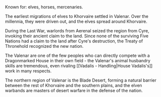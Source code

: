 Known for: elves, horses, mercenaries.

The earliest migrations of elves to Khorvaire settled in Valenar. Over the millennia, they were driven out, and the elves spread around Khorvaire.

During the Last War, warlords from Aerenal seized the region from Cyre, invoking their ancient claim to the land. Since none of the surviving Five Nations had a claim to the land after Cyre's destruction, the Treaty of Thronehold recognized the new nation.

The Valenar are one of the few peoples who can directly compete with a Dragonmarked House in their own field - the Valenar's animal husbandry skills are tremendous, even rivaling [[Vadalis - Handling|House Vadalis's]] work in many respects.

The northern region of Valenar is the Blade Desert, forming a natural barrier between the rest of Khorvaire and the southern plains, and the elven warbands are masters of desert warfare in the defense of the nation.